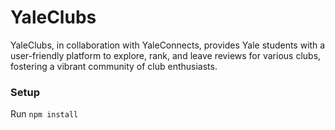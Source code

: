 # YaleClubs

YaleClubs, in collaboration with YaleConnects, provides Yale students with a user-friendly platform to explore, rank, and leave reviews for various clubs, fostering a vibrant community of club enthusiasts.

### Setup
Run ```npm install```